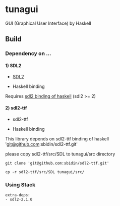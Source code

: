 # tunagui
GUI (Graphical User Interface) by Haskell

## Build

### Dependency on ...

#### 1) SDL2

* [SDL2](https://www.libsdl.org/download-2.0.php)

* Haskell binding

Requires [sdl2 binding of haskell](http://hackage.haskell.org/package/sdl2) (sdl2 >= 2)

#### 2) sdl2-ttf

* sdl2-ttf

* Haskell binding

This library depends on sdl2-ttf binding of haskell
 'git@github.com:sbidin/sdl2-ttf.git'

please copy sdl2-ttf/src/SDL to tunagui/src directory

```
git clone 'git@github.com:sbidin/sdl2-ttf.git'

cp -r sdl2-ttf/src/SDL tunagui/src/
```

### Using Stack

```
extra-deps:
- sdl2-2.1.0
```
